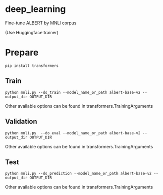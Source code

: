 # deep_learning

Fine-tune ALBERT by MNLI corpus

(Use Huggingface trainer)

# Prepare
``
pip install transformers
``

## Train
``
python mnli.py
--do_train
--model_name_or_path albert-base-v2
--output_dir OUTPUT_DIR 
``

Other available options can be found in transformers.TrainingArguments

## Validation
``
python mnli.py 
--do_eval
--model_name_or_path albert-base-v2
--output_dir OUTPUT_DIR
``

Other available options can be found in transformers.TrainingArguments

## Test
``
python mnli.py
--do_prediction
--model_name_or_path albert-base-v2
--output_dir OUTPUT_DIR
``

Other available options can be found in transformers.TrainingArguments
